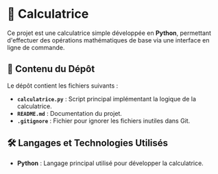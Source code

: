 # 🧮 Calculatrice

Ce projet est une calculatrice simple développée en **Python**, permettant d'effectuer des opérations mathématiques de base via une interface en ligne de commande.

## 📂 Contenu du Dépôt

Le dépôt contient les fichiers suivants :

- **`calculatrice.py`** : Script principal implémentant la logique de la calculatrice.
- **`README.md`** : Documentation du projet.
- **`.gitignore`** : Fichier pour ignorer les fichiers inutiles dans Git.

## 🛠️ Langages et Technologies Utilisés

- **Python** : Langage principal utilisé pour développer la calculatrice.

